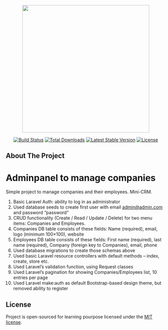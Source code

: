 <p align="center"><img src="https://res.cloudinary.com/dtfbvvkyp/image/upload/v1566331377/laravel-logolockup-cmyk-red.svg" width="400"></p>

<p align="center">
<a href="https://travis-ci.org/laravel/framework"><img src="https://travis-ci.org/laravel/framework.svg" alt="Build Status"></a>
<a href="https://packagist.org/packages/laravel/framework"><img src="https://poser.pugx.org/laravel/framework/d/total.svg" alt="Total Downloads"></a>
<a href="https://packagist.org/packages/laravel/framework"><img src="https://poser.pugx.org/laravel/framework/v/stable.svg" alt="Latest Stable Version"></a>
<a href="https://packagist.org/packages/laravel/framework"><img src="https://poser.pugx.org/laravel/framework/license.svg" alt="License"></a>
</p>

## About The Project

# Adminpanel to manage companies

Simple project to manage companies and their employees. Mini-CRM.
 
1. Basic Laravel Auth: ability to log in as administrator 
2. Used database seeds to create first user with email admin@admin.com and password “password” 
3. CRUD functionality (Create / Read / Update / Delete) for two menu items: ​Companies​ and ​Employees​. 
4. Companies DB table consists of these fields: Name (required), email, logo (minimum 100×100), website 
5. Employees DB table consists of these fields: First name (required), last name (required), Company (foreign key to Companies), email, phone 
6. Used database migrations to create those schemas above 
7. Used basic Laravel resource controllers with default methods – index, create, store etc. 
8. Used Laravel’s validation function, using Request classes 
9. Used Laravel’s pagination for showing Companies/Employees list, 10 entries per page 
10. Used Laravel ​make:auth​ as default Bootstrap-based design theme, but removed ability to register 

## License

Project is open-sourced for learning pourpose licensed under the [MIT license](https://opensource.org/licenses/MIT).
